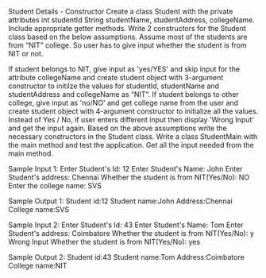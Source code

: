 Student Details - Constructor
Create a class Student with the private attributes
int studentId
String studentName, studentAddress, collegeName. 
Include appropriate getter methods.
Write 2 constructors for the Student class based on the below assumptions. 
Assume most of the students are from “NIT” college. So user has to give input whether the student is from NIT or not. 

If student belongs to NIT, give input as 'yes/YES' and  skip input for the attribute collegeName  and create student object with 3-argument constructor to initilze the values for studentId, studentName and studentAddress and  collegeName as “NIT”.
If student belongs to other college, give input as 'no/NO' and get college name from the user and create student object with 4-argument constructor to initialize all the values. 
Instead of Yes / No, if user enters different input then display 'Wrong Input' and get the input again.
Based on the above assumptions write the necessary constructors in the Student class.
Write a class StudentMain with the main method and test the application. 
Get all the input needed from the main method. 

Sample Input 1:
Enter Student's Id:
12
Enter Student's Name:
John
Enter Student's address:
Chennai
Whether the student is from NIT(Yes/No):
NO
Enter the college name:
SVS

Sample Output 1:
Student id:12
Student name:John
Address:Chennai
College name:SVS

Sample Input 2:
Enter Student's Id:
43
Enter Student's Name:
Tom
Enter Student's address:
Coimbatore
Whether the student is from NIT(Yes/No):
y
Wrong Input
Whether the student is from NIT(Yes/No):
yes

Sample Output 2:
Student id:43
Student name:Tom
Address:Coimbatore
College name:NIT
